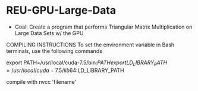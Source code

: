 # REU-GPU-Large-Data

* Goal: Create a program that performs Triangular Matrix Multiplication on Large Data Sets w/ the GPU


COMPILING INSTRUCTIONS
To set the environment variable in Bash terminals, use the following commands

export PATH=/usr/local/cuda-7.5/bin:$PATH
export LD_LIBRARY_PATH=/usr/local/cuda-7.5/lib64:$LD_LIBRARY_PATH

compile with nvcc 'filename'

